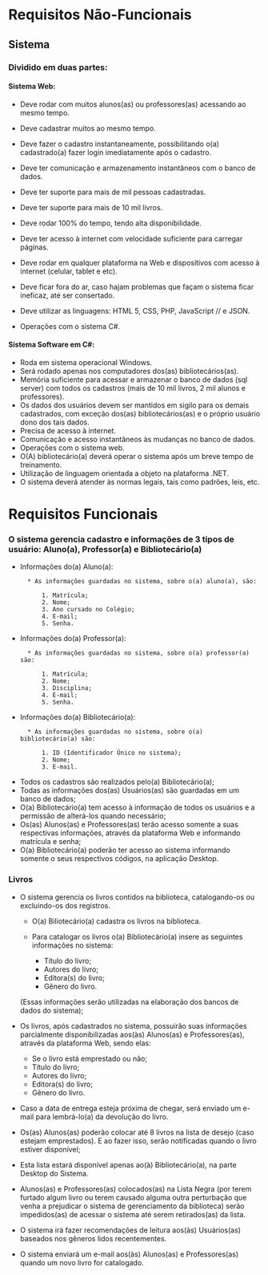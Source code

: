 # Requisitos Não-Funcionais
## Sistema
### Dividido em duas partes:

#### Sistema Web:
 - Deve rodar com muitos alunos(as) ou professores(as) acessando ao mesmo tempo.
 - Deve cadastrar muitos ao mesmo tempo.
 - Deve fazer o cadastro instantaneamente, possibilitando o(a) cadastrado(a) fazer login imediatamente após o cadastro.
 
 - Deve ter  comunicação e armazenamento instantâneos com o banco de dados.
 - Deve ter suporte para mais de mil pessoas cadastradas.
 - Deve ter suporte para mais de 10 mil livros.
 - Deve rodar 100% do tempo, tendo alta disponibilidade.
 - Deve ter acesso à internet com velocidade suficiente para carregar páginas.
 - Deve rodar em qualquer plataforma na Web e dispositivos com acesso à internet (celular, tablet e etc).
 - Deve ficar fora do ar, caso hajam problemas que façam o sistema ficar ineficaz, até ser consertado.
 - Deve utilizar as linguagens: HTML 5, CSS, PHP, JavaScript // e JSON.
 - Operações com o sistema C#.

#### Sistema Software em C#:
 - Roda em sistema operacional Windows.
 - Será rodado apenas nos computadores dos(as) bibliotecários(as).
 - Memória suficiente para acessar e armazenar o banco de dados (sql server) com todos os cadastros (mais de 10 mil livros, 2 mil alunos e professores).
 - Os dados dos usuários devem ser mantidos em sigilo para os demais cadastrados, com exceção dos(as) bibliotecários(as) e o próprio usuário dono dos tais dados.
 - Precisa de acesso à internet.
 - Comunicação e acesso instantâneos às mudanças no banco de dados.
 - Operações com o sistema web.
 - O(A) bibliotecário(a) deverá operar o sistema após um breve tempo de treinamento.
 - Utilização de linguagem orientada a objeto na plataforma .NET.
 - O sistema deverá atender às normas legais, tais como padrões, leis, etc.
 
# Requisitos Funcionais

### O sistema gerencia cadastro e informações de 3 tipos de usuário: Aluno(a), Professor(a) e Bibliotecário(a)
	
+ Informações do(a) Aluno(a):

		* As informações guardadas no sistema, sobre o(a) aluno(a), são: 

			1. Matrícula;
			2. Nome;
			3. Ano cursado no Colégio;      
			4. E-mail;
			5. Senha.
	
+ Informações do(a) Professor(a):

		* As informações guardadas no sistema, sobre o(a) professor(a) são:

			1. Matrícula;
			2. Nome;
			3. Disciplina;
			4. E-mail;
			5. Senha.

+ Informações do(a) Bibliotecário(a):
	
		* As informações guardadas no sistema, sobre o(a) bibliotecário(a) são:

			1. ID (Identificador Único no sistema);
			2. Nome;
			3. E-mail.

- Todos os cadastros são realizados pelo(a) Bibliotecário(a);
- Todas as informações dos(as) Usuários(as) são guardadas em um banco de dados;
- O(a) Bibliotecário(a) tem acesso à informação de todos os usuários e a permissão de alterá-los quando necessário;
- Os(as) Alunos(as) e Professores(as) terão acesso somente a suas respectivas informações, através da plataforma Web e informando matrícula e senha;
- O(a) Bibliotecário(a) poderão ter acesso ao sistema informando somente o seus  respectivos códigos, na aplicação Desktop.

### Livros

- O sistema gerencia os livros contidos na biblioteca, catalogando-os ou excluindo-os dos registros. 

  + O(a) Biliotecário(a) cadastra os livros na biblioteca.

  + Para catalogar os livros o(a) Bibliotecário(a) insere as seguintes informações no sistema:  

	+ Título do livro;
	+ Autores do livro;
	+ Editora(s) do livro;
	+ Gênero do livro.

  (Essas informações serão utilizadas na elaboração dos bancos de dados do sistema);

- Os livros, após cadastrados no sistema, possuirão suas informações parcialmente disponibilizadas aos(às) Alunos(as) e Professores(as), através da plataforma Web, sendo elas:

	+ Se o livro está emprestado ou não;
	+ Título do livro;
	+ Autores do livro;
	+ Editora(s) do livro;
	+ Gênero do livro.

- Caso a data de entrega esteja próxima de chegar, será enviado um e-mail para lembrá-lo(a) da devolução do livro.

- Os(as) Alunos(as) poderão colocar até 8 livros na lista de desejo (caso estejam emprestados). E ao fazer isso, serão notificadas quando o livro estiver disponível;

* Esta lista estará disponível apenas ao(à) Bibliotecário(a), na parte Desktop do Sistema.

- Alunos(as) e Professores(as) colocados(as) na Lista Negra (por terem furtado algum livro ou terem causado alguma outra perturbação que venha a prejudicar o sistema de gerenciamento da biblioteca) serão impedidos(as) de acessar o sistema até serem retirados(as) da lista.

- O sistema irá fazer recomendações de leitura aos(às) Usuários(as) baseados nos gêneros lidos recentementes.

- O sistema enviará um e-mail aos(às) Alunos(as) e Professores(as) quando um novo livro for catalogado.
